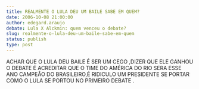 ```yaml
---
title: REALMENTE O LULA DEU UM BAILE SABE EM QUEM?
date: 2006-10-08 21:00:00
author: edegard.araujo
debate: Lula X Alckmin: quem venceu o debate?
slug: realmente-o-lula-deu-um-baile-sabe-em-quem
status: publish 
type: post
---
```


ACHAR QUE O LULA DEU BAILE É SER UM CEGO ,DIZER QUE ELE GANHOU O DEBATE É ACREDITAR QUE O TIME DO AMÉRICA DO RIO SERA ESSE ANO CAMPEÂO DO BRASILEIRO,É RIDICULO UM PRESIDENTE SE PORTAR COMO O LULA SE PORTOU NO PRIMEIRO DEBATE .
